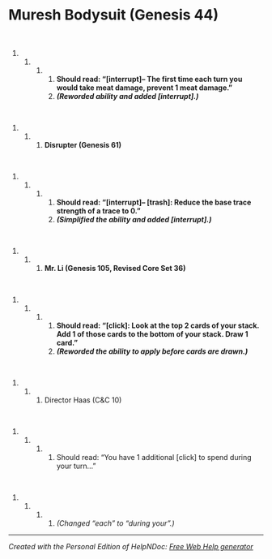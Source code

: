 # Muresh Bodysuit (Genesis 44)

&nbsp;

1. &nbsp;
   1. &nbsp;
      1. &nbsp;
         1. **Should read: “\[interrupt\]– The first time each turn you would take meat damage, prevent 1 meat damage.”**
         1. ***(Reworded ability and added \[interrupt\].)***

&nbsp;

1. &nbsp;
   1. &nbsp;
      1. **Disrupter (Genesis 61)**

&nbsp;

1. &nbsp;
   1. &nbsp;
      1. &nbsp;
         1. **Should read: “\[interrupt\]– \[trash\]: Reduce the base trace strength of a trace to 0.”**
         1. ***(Simplified the ability and added \[interrupt\].)***

&nbsp;

1. &nbsp;
   1. &nbsp;
      1. **Mr. Li (Genesis 105, Revised Core Set 36)**

&nbsp;

1. &nbsp;
   1. &nbsp;
      1. &nbsp;
         1. **Should read: “\[click\]: Look at the top 2 cards of your stack. Add 1 of those cards to the bottom of your stack. Draw 1 card.”**
         1. ***(Reworded the ability to apply before cards are drawn.)***

&nbsp;

1. &nbsp;
   1. &nbsp;
      1. Director Haas (C\&C 10)

&nbsp;

1. &nbsp;
   1. &nbsp;
      1. &nbsp;
         1. Should read: “You have 1 additional \[click\] to spend during your turn…”

&nbsp;

1. &nbsp;
   1. &nbsp;
      1. &nbsp;
         1. *(Changed “each” to “during your”.)*


***
_Created with the Personal Edition of HelpNDoc: [Free Web Help generator](<https://www.helpndoc.com>)_
